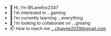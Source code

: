 - 👋 Hi, I’m @Lanefox2347
- 👀 I’m interested in ...gaming
- 🌱 I’m currently learning ...everything
- 💞️ I’m looking to collaborate on ...gmaing
- 📫 How to reach me ...clpayne2029@gmail.com

<!---
Lanefox2347/Lanefox2347 is a ✨ special ✨ repository because its `README.md` (this file) appears on your GitHub profile.
You can click the Preview link to take a look at your changes.
--->
